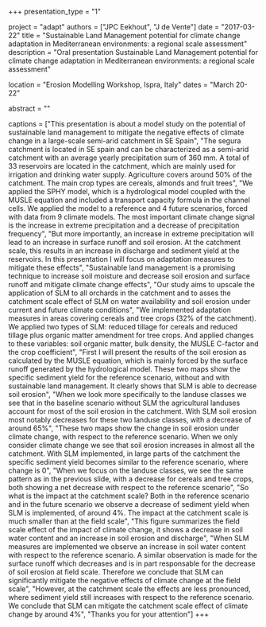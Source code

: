 +++
presentation_type = "1"

project = "adapt"
authors = ["JPC Eekhout", "J de Vente"]
date = "2017-03-22"
title = "Sustainable Land Management potential for climate change adaptation in Mediterranean environments: a regional scale assessment"
description = "Oral presentation Sustainable Land Management potential for climate change adaptation in Mediterranean environments: a regional scale assessment"

location = "Erosion Modelling Workshop, Ispra, Italy"
dates = "March 20-22"

abstract = ""

captions = ["This presentation is about a model study on the potential of sustainable land management to mitigate the negative effects of climate change in a large-scale semi-arid catchment in SE Spain", 
"The segura catchment is located in SE spain and can be characterized as a semi-arid catchment with an average yearly precipitation sum of 360 mm. A total of 33 reservoirs are located in the catchment, which are mainly used for irrigation and drinking water supply. Agriculture covers around 50% of the catchment. The main crop types are cereals, almonds and fruit trees", 
"We applied the SPHY model, which is a hydrological model coupled with the MUSLE equation and included a transport capacity formula in the channel cells. We applied the model to a reference and 4 future scenarios, forced with data from 9 climate models. The most important climate change signal is the increase in extreme precipitation and a decrease of precipitation frequency", 
"But more importantly, an increase in extreme precipitation will lead to an increase in surface runoff and soil erosion. At the catchment scale, this results in an increase in discharge and sediment yield at the reservoirs. In this presentation I will focus on adaptation measures to mitigate these effects", 
"Sustainable land management is a promising technique to increase soil moisture and decrease soil erosion and surface runoff and mitigate climate change effects", 
"Our study aims to upscale the application of SLM to all orchards in the catchment and to asses the catchment scale effect of SLM on water availability and soil erosion under current and future climate conditions", 
"We implemented adaptation measures in areas covering cereals and tree crops (32% of the catchment). We applied two types of SLM: reduced tillage for cereals and reduced tillage plus organic matter amendment for tree crops. And applied changes to these variables: soil organic matter, bulk density, the MUSLE C-factor and the crop coefficient", 
"First I will present the results of the soil erosion as calculated by the MUSLE equation, which is mainly forced by the surface runoff generated by the hydrological model. These two maps show the specific sediment yield for the reference scenario, without and with sustainable land management. It clearly shows that SLM is able to decrease soil erosion", 
"When we look more specifically to the landuse classes we see that in the baseline scenario without SLM the agricultural landuses account for most of the soil erosion in the catchment. With SLM soil erosion most notably decreases for these two landuse classes, with a decrease of around 65%", 
"These two maps show the change in soil erosion under climate change, with respect to the reference scenario. When we only consider climate change we see that soil erosion increases in almost all the catchment. With SLM implemented, in large parts of the catchment the specific sediment yield becomes similar to the reference scenario, where change is 0", 
"When we focus on the landuse classes, we see the same pattern as in the previous slide, with a decrease for cereals and tree crops, both showing a net decrease with respect to the reference scenario", 
"So what is the impact at the catchment scale? Both in the reference scenario and in the future scenario we observe a decrease of sediment yield when SLM is implemented, of around 4%. The impact at the catchment scale is much smaller than at the field scale", 
"This figure summarizes the field scale effect of the impact of climate change, it shows a decrease in soil water content and an increase in soil erosion and discharge", 
"When SLM measures are implemented we observe an increase in soil water content with respect to the reference scenario. A similar observation is made for the surface runoff which decreases and is in part responsable for the decrease of soil erosion at field scale. Therefore we conclude that SLM can significantly mitigate the negative effects of climate change at the field scale", 
"However, at the catchment scale the effects are less pronounced, where sediment yield still increases with respect to the reference scenario. We conclude that SLM can mitigate the catchment scale effect of climate change by around 4%", 
"Thanks you for your attention"]
+++